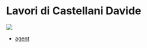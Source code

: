 # Lavori di Castellani Davide
![](https://www.castellanidavide.it/assets/img/main-covers/main.jpg)
 - [agent](https://github.com/CastellaniDavideTest/Test22-2020-2022-T-CI/blob/18576/agent/docs/README.md)
